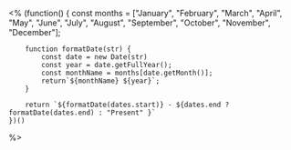 <% 
    (function() {
        const months = ["January", "February", "March", "April", "May", "June", "July", "August", "September", "October", "November", "December"]; 

        function formatDate(str) {
            const date = new Date(str)        
            const year = date.getFullYear();
            const monthName = months[date.getMonth()];
            return`${monthName} ${year}`;
        }

        return `${formatDate(dates.start)} - ${dates.end ? formatDate(dates.end) : "Present" }`
    })() 
%>